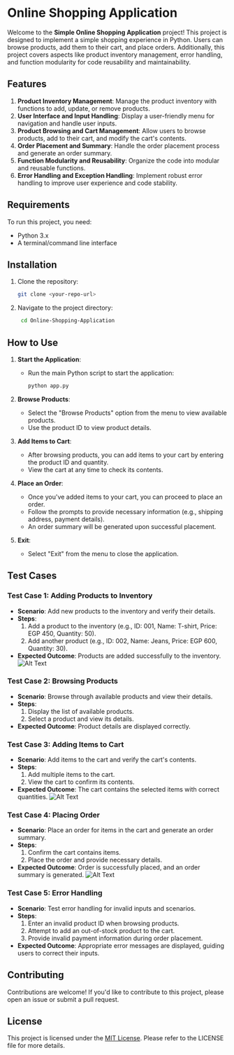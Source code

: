 # Online Shopping Application
Welcome to the **Simple Online Shopping Application** project! This project is designed to implement a simple shopping experience in Python. Users can browse products, add them to their cart, and place orders. Additionally, this project covers aspects like product inventory management, error handling, and function modularity for code reusability and maintainability.

## Features
1. **Product Inventory Management**: Manage the product inventory with functions to add, update, or remove products.
2. **User Interface and Input Handling**: Display a user-friendly menu for navigation and handle user inputs.
3. **Product Browsing and Cart Management**: Allow users to browse products, add to their cart, and modify the cart's contents.
4. **Order Placement and Summary**: Handle the order placement process and generate an order summary.
5. **Function Modularity and Reusability**: Organize the code into modular and reusable functions.
6. **Error Handling and Exception Handling**: Implement robust error handling to improve user experience and code stability.

## Requirements
To run this project, you need:
- Python 3.x
- A terminal/command line interface

## Installation
1. Clone the repository:
   ```bash
   git clone <your-repo-url>

2. Navigate to the project directory:
    ```bash
     cd Online-Shopping-Application

## How to Use
1. **Start the Application**:
   - Run the main Python script to start the application:
     ```bash
     python app.py
     ```

2. **Browse Products**:
   - Select the "Browse Products" option from the menu to view available products.
   - Use the product ID to view product details.

3. **Add Items to Cart**:
   - After browsing products, you can add items to your cart by entering the product ID and quantity.
   - View the cart at any time to check its contents.

4. **Place an Order**:
   - Once you've added items to your cart, you can proceed to place an order.
   - Follow the prompts to provide necessary information (e.g., shipping address, payment details).
   - An order summary will be generated upon successful placement.

5. **Exit**:
   - Select "Exit" from the menu to close the application.

## Test Cases
### Test Case 1: Adding Products to Inventory
- **Scenario**: Add new products to the inventory and verify their details.
- **Steps**:
  1. Add a product to the inventory (e.g., ID: 001, Name: T-shirt, Price: EGP 450, Quantity: 50).
  2. Add another product (e.g., ID: 002, Name: Jeans, Price: EGP 600, Quantity: 30).
- **Expected Outcome**: Products are added successfully to the inventory.
![Alt Text](https://github.com/Tasneemsherif/Online-Shopping-Application/blob/main/Test-(2).png)

### Test Case 2: Browsing Products
- **Scenario**: Browse through available products and view their details.
- **Steps**:
  1. Display the list of available products.
  2. Select a product and view its details.
- **Expected Outcome**: Product details are displayed correctly.

### Test Case 3: Adding Items to Cart
- **Scenario**: Add items to the cart and verify the cart's contents.
- **Steps**:
  1. Add multiple items to the cart.
  2. View the cart to confirm its contents.
- **Expected Outcome**: The cart contains the selected items with correct quantities.
![Alt Text](https://github.com/Tasneemsherif/Online-Shopping-Application/blob/main/Test-(3).png)

### Test Case 4: Placing Order
- **Scenario**: Place an order for items in the cart and generate an order summary.
- **Steps**:
  1. Confirm the cart contains items.
  2. Place the order and provide necessary details.
- **Expected Outcome**: Order is successfully placed, and an order summary is generated.
![Alt Text](https://github.com/Tasneemsherif/Online-Shopping-Application/blob/main/Test-(4).PNG)

### Test Case 5: Error Handling
- **Scenario**: Test error handling for invalid inputs and scenarios.
- **Steps**:
  1. Enter an invalid product ID when browsing products.
  2. Attempt to add an out-of-stock product to the cart.
  3. Provide invalid payment information during order placement.
- **Expected Outcome**: Appropriate error messages are displayed, guiding users to correct their inputs.

## Contributing
Contributions are welcome! If you'd like to contribute to this project, please open an issue or submit a pull request.

## License
This project is licensed under the [MIT License](LICENSE). Please refer to the LICENSE file for more details.



